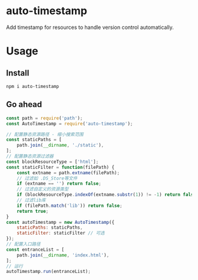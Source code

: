 # auto-timestamp
Add timestamp for resources to handle version control automatically.

# Usage

## Install
``` shell
npm i auto-timestamp
```

## Go ahead
``` js
const path = require('path');
const AutoTimestamp = require('auto-timestamp');

// 配置静态资源路径 - 缩小搜索范围
const staticPaths = [
	path.join(__dirname, './static'),
];
// 配置静态资源过滤器
const blockResourceType = ['html'];
const staticFilter = function(filePath) {
	const extname = path.extname(filePath);
	// 过滤如 .DS_Store等文件
	if (extname == '') return false;
	// 过滤自定义的资源类型
	if (blockResourceType.indexOf(extname.substr(1)) != -1) return false;
	// 过滤lib库
	if (filePath.match('lib')) return false;
	return true;
}
const autoTimestamp = new AutoTimestamp({
	staticPaths: staticPaths,
	staticFilter: staticFilter // 可选
});
// 配置入口路径
const entranceList = [
	path.join(__dirname, 'index.html'),
];
// 运行
autoTimestamp.run(entranceList);
```